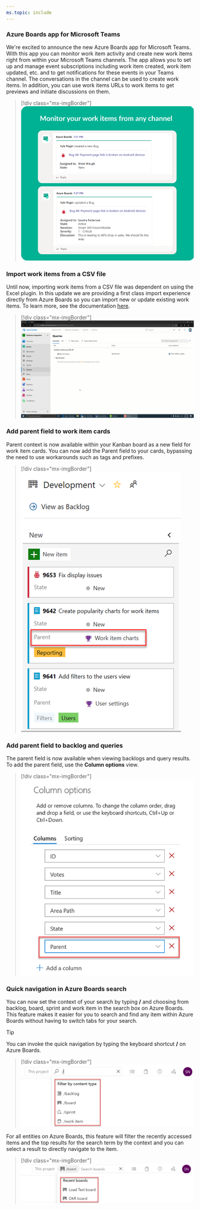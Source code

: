 ```yaml
---
ms.topic: include
---
```


### Azure Boards app for Microsoft Teams

We're excited to announce the new Azure Boards app for Microsoft Teams. With this app you can monitor work item activity and create new work items right from within your Microsoft Teams channels. The app allows you to set up and manage event subscriptions including work item created, work item updated, etc. and to get notifications for these events in your Teams channel. The conversations in the channel can be used to create work items. In addition, you can use work items URLs to work items to get previews and initiate discussions on them.

> [!div class="mx-imgBorder"]
> ![Badge](../../_img/159_03.png)

### Import work items from a CSV file

Until now, importing work items from a CSV file was dependent on using the Excel plugin. In this update we are providing a first class import experience directly from Azure Boards so you can import new or update existing work items. To learn more, see the documentation [here](https://docs.microsoft.com/azure/devops/boards/queries/import-work-items-from-csv?view=azure-devops).

> [!div class="mx-imgBorder"]
> ![Badge](../../_img/159_01.gif)


### Add parent field to work item cards

Parent context is now available within your Kanban board as a new field for work item cards. You can now add the Parent field to your cards, bypassing the need to use workarounds such as tags and prefixes.

> [!div class="mx-imgBorder"]
> ![Badge](../../_img/159_11.png)

### Add parent field to backlog and queries

The parent field is now available when viewing backlogs and query results. To add the parent field, use the **Column options** view.

> [!div class="mx-imgBorder"]
> ![Badge](../../_img/159_02.png)

### Quick navigation in Azure Boards search

You can now set the context of your search by typing **/** and choosing from backlog, board, sprint and work item in the search box on Azure Boards. This feature makes it easier for you to search and find any item within Azure Boards without having to switch tabs for your search.  

> [!Tip] 
> You can invoke the quick navigation by typing the keyboard shortcut **/** on Azure Boards. 

> [!div class="mx-imgBorder"]
> ![Badge](../../_img/159_06.png)

For all entities on Azure Boards, this feature will filter the recently accessed items and the top results for the search term by the context and you can select a result to directly navigate to the item. 

> [!div class="mx-imgBorder"]
> ![Badge](../../_img/159_07.png)

